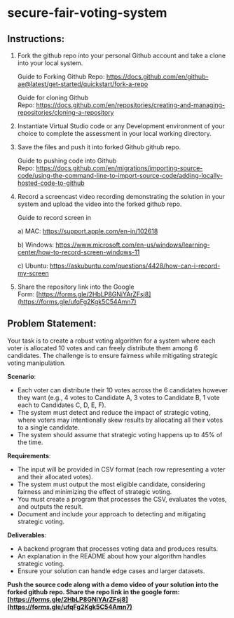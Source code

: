 # secure-fair-voting-system

## Instructions:

1. Fork the github repo into your personal Github account and take a clone into your local system.
    
    Guide to Forking Github Repo: https://docs.github.com/en/github-ae@latest/get-started/quickstart/fork-a-repo
    
    Guide for cloning Github Repo: https://docs.github.com/en/repositories/creating-and-managing-repositories/cloning-a-repository
    
2. Instantiate Virtual Studio code or any Development environment of your choice to complete the assessment in your local working directory.
3. Save the files and push it into forked Github github repo.
    
    Guide to pushing code into Github Repo: https://docs.github.com/en/migrations/importing-source-code/using-the-command-line-to-import-source-code/adding-locally-hosted-code-to-github
    
4. Record a screencast video recording demonstrating the solution in your system and upload the video into the forked github repo.
    
    Guide to record screen in
    
    a) MAC: https://support.apple.com/en-in/102618
    
    b) Windows: https://www.microsoft.com/en-us/windows/learning-center/how-to-record-screen-windows-11
    
    c) Ubuntu: https://askubuntu.com/questions/4428/how-can-i-record-my-screen
    
5. Share the repository link into the Google Form: [https://forms.gle/2HbLP8GNiYArZFsj8](https://forms.gle/ufqFg2Kgk5C54Amn7)


## Problem Statement:

Your task is to create a robust voting algorithm for a system where each voter is allocated 10 votes and can freely distribute them among 6 candidates. The challenge is to ensure fairness while mitigating strategic voting manipulation.

**Scenario**:

- Each voter can distribute their 10 votes across the 6 candidates however they want (e.g., 4 votes to Candidate A, 3 votes to Candidate B, 1 vote each to Candidates C, D, E, F).
- The system must detect and reduce the impact of strategic voting, where voters may intentionally skew results by allocating all their votes to a single candidate.
- The system should assume that strategic voting happens up to 45% of the time.

**Requirements**:

- The input will be provided in CSV format (each row representing a voter and their allocated votes).
- The system must output the most eligible candidate, considering fairness and minimizing the effect of strategic voting.
- You must create a program that processes the CSV, evaluates the votes, and outputs the result.
- Document and include your approach to detecting and mitigating strategic voting.

**Deliverables**:

- A backend program that processes voting data and produces results.
- An explanation in the README about how your algorithm handles strategic voting.
- Ensure your solution can handle edge cases and larger datasets.

**Push the source code along with a demo video of your solution into the forked github repo. Share the repo link in the google form: [https://forms.gle/2HbLP8GNiYArZFsj8](https://forms.gle/ufqFg2Kgk5C54Amn7)**

